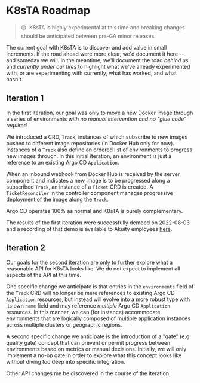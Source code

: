 # K8sTA Roadmap

> 🟡&nbsp;&nbsp;K8sTA is highly experimental at this time and breaking changes
> should be anticipated between pre-GA minor releases.

The current goal with K8sTA is to discover and add value in small increments. If
the road ahead were more clear, we'd document it here -- and someday we will. In
the meantime, we'll document the road _behind us_ and _currently under our
tires_ to highlight what we've already experimented with, or are experimenting
with currently, what has worked, and what hasn't.

## Iteration 1

In the first iteration, our goal was only to move a new Docker image through a
series of environments _with no manual intervention and no "glue code"
required._

We introduced a CRD, `Track`, instances of which subscribe to new images pushed
to different image repositories (in Docker Hub only for now). Instances of a
`Track` also define an ordered list of environments to progress new images
through. In this initial iteration, an environment is just a reference to an
existing Argo CD `Application`.

When an inbound webhook from Docker Hub is received by the server component and
indicates a new image is to be progressed along a subscribed `Track`, an
instance of a `Ticket` CRD is created. A `TicketReconciler` in the controller
component manages progressive deployment of the image along the `Track`.

Argo CD operates 100% as normal and K8sTA is purely complementary.

The results of the first iteration were successfully demoed on 2022-08-03 and
a recording of that demo is available to Akuity employees
[here](https://drive.google.com/file/d/1HfAaS9tky3QVof9xTvYugr55CwIhCOSJ/view?usp=sharing).

## Iteration 2

Our goals for the second iteration are only to further explore what a reasonable
API for K8sTA looks like. We do not expect to implement all aspects of the API
at this time.

One specific change we anticipate is that entries in the `environments` field of
the `Track` CRD will no longer be mere references to existing Argo CD
`Application` resources, but instead will evolve into a more robust type with
its own `name` field and may reference _multiple_ Argo CD `Application`
resources. In this manner, we can (for instance) accommodate environments that
are logically composed of multiple application instances across multiple
clusters or geographic regions.

A second specific change we anticipate is the introduction of a "gate" (e.g.
quality gate) concept that can prevent or permit progress between environments
based on metrics or manual decisions. Initially, we will only implement a no-op
gate in order to explore what this concept looks like without diving too deep
into specific integration.

Other API changes me be discovered in the course of the iteration.
